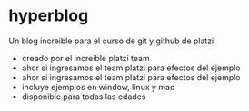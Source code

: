 # hyperblog
Un blog increible para el curso de git y github de platzi

* creado por el increible platzi team
* ahor si ingresamos el team platzi para efectos del ejemplo
* ahor si ingresamos el team platzi para efectos del ejemplo
* incluye ejemplos en window, linux y mac
* disponible para todas las edades
